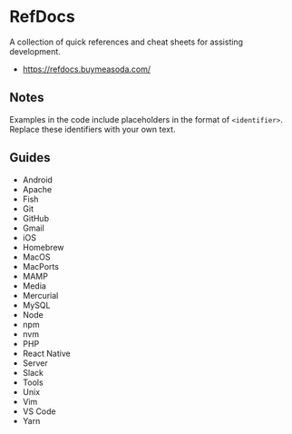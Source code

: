 # RefDocs

A collection of quick references and cheat sheets for assisting development.

- https://refdocs.buymeasoda.com/

## Notes

Examples in the code include placeholders in the format of `<identifier>`. Replace these identifiers with your own text.

## Guides

- Android
- Apache
- Fish
- Git
- GitHub
- Gmail
- iOS
- Homebrew
- MacOS
- MacPorts
- MAMP
- Media
- Mercurial
- MySQL
- Node
- npm
- nvm
- PHP
- React Native
- Server
- Slack
- Tools
- Unix
- Vim
- VS Code
- Yarn
